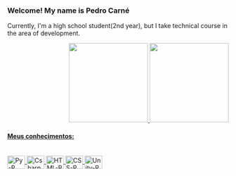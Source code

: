 ### Welcome! My name is Pedro Carné
<p>Currently, I'm a high school student(2nd year), but I take technical course in the area of development.</p>



<div align="right">
  <a href="https://github.com/pedroCConceicao">
  <img height="180em" src="https://github-readme-stats.vercel.app/api?username=pedroCConceicao&show_icons=true&theme=aura&include_all_commits=true&count_private=true"/>
  <img height="180em" src="https://github-readme-stats.vercel.app/api/top-langs/?username=pedroCConceicao&layout=compact&langs_count=7&theme=radical"/>
</div>
 
<h4>Meus conhecimentos:</h4>
<div><br>
  <img align="center" alt="Py-P" height="30" width="40" src="https://cdn.jsdelivr.net/gh/devicons/devicon/icons/python/python-original.svg">
  <img align="center" alt="Csharp-P" height="30" width="40" src="https://cdn.jsdelivr.net/gh/devicons/devicon/icons/csharp/csharp-original.svg">
  <img align="center" alt="HTML-P" height="30" width="40" src="https://cdn.jsdelivr.net/gh/devicons/devicon/icons/html5/html5-original.svg">
  <img align="center" alt="CSS-P" height="30" width="40" src="https://cdn.jsdelivr.net/gh/devicons/devicon/icons/css3/css3-original.svg">
  <img align="center" alt="Unity-P" height="30" width="40" src="https://cdn.jsdelivr.net/gh/devicons/devicon/icons/unity/unity-original.svg">
</div>  
  
##

  
<!--
**pedroCConceicao/pedroCConceicao** is a ✨ _special_ ✨ repository because its `README.md` (this file) appears on your GitHub profile.

Here are some ideas to get you started:

- 🔭 I’m currently working on ...
- 🌱 I’m currently learning ...
- 👯 I’m looking to collaborate on ...
- 🤔 I’m looking for help with ...
- 💬 Ask me about ...
- 📫 How to reach me: ...
- 😄 Pronouns: ...
- ⚡ Fun fact: ...as
-->
